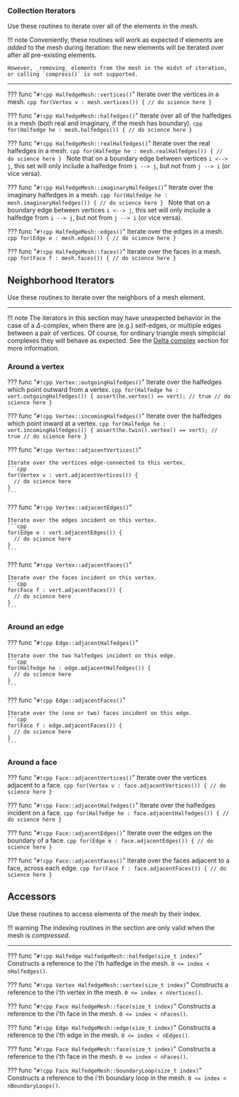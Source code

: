 ### Collection Iterators 

Use these routines to iterate over all of the elements in the mesh.

!!! note 
    Conveniently, these routines will work as expected if elements are _added_ to the mesh during iteration: the new elements will be iterated over after all pre-existing elements.

    However, _removing_ elements from the mesh in the midst of iteration, or calling `compress()` is not supported.

---

??? func "`#!cpp HalfedgeMesh::vertices()`"
    Iterate over the vertices in a mesh.
    ```cpp
    for(Vertex v : mesh.vertices()) {
      // do science here
    }
    ```

??? func "`#!cpp HalfedgeMesh::halfedges()`"
    Iterate over all of the halfedges in a mesh (both real and imaginary, if the mesh has boundary).
    ```cpp
    for(Halfedge he : mesh.halfedges()) {
      // do science here
    }
    ```

??? func "`#!cpp HalfedgeMesh::realHalfedges()`"
    Iterate over the real halfedges in a mesh.
    ```cpp
    for(Halfedge he : mesh.realHalfedges()) {
      // do science here
    }
    ```
    Note that on a boundary edge between vertices `i <--> j`, this set will only include a halfedge from `i --> j`, but not from `j --> i` (or vice versa).

??? func "`#!cpp HalfedgeMesh::imaginaryHalfedges()`"
    Iterate over the imaginary halfedges in a mesh.
    ```cpp
    for(Halfedge he : mesh.imaginaryHalfedges()) {
      // do science here
    }
    ```
    Note that on a boundary edge between vertices `i <--> j`, this set will only include a halfedge from `i --> j`, but not from `j --> i` (or vice versa).

??? func "`#!cpp HalfedgeMesh::edges()`"
    Iterate over the edges in a mesh.
    ```cpp
    for(Edge e : mesh.edges()) {
      // do science here
    }
    ```

??? func "`#!cpp HalfedgeMesh::faces()`"
    Iterate over the faces in a mesh.
    ```cpp
    for(Face f : mesh.faces()) {
      // do science here
    }
    ```


## Neighborhood Iterators 

Use these routines to iterate over the neighbors of a mesh element.

---

!!! note
    The iterators in this section may have unexpected behavior in the case of a $\Delta$-complex, when there are (e.g.) self-edges, or multiple edges between a pair of vertices. Of course, for ordinary triangle mesh simplicial complexes they will behave as expected. See the [Delta complex](delta_complex.md) section for more information.

### Around a vertex

??? func "`#!cpp Vertex::outgoingHalfedges()`"
    Iterate over the halfedges which point outward from a vertex.
    ```cpp
    for(Halfedge he : vert.outgoingHalfedges()) {
      assert(he.vertex() == vert); // true
      // do science here
    }
    ```

??? func "`#!cpp Vertex::incomingHalfedges()`"
    Iterate over the halfedges which point inward at a vertex.
    ```cpp
    for(Halfedge he : vert.incomingHalfedges()) {
      assert(he.twin().vertex() == vert); // true
      // do science here
    }
    ```

??? func "`#!cpp Vertex::adjacentVertices()`"

    Iterate over the vertices edge-connected to this vertex.
    ```cpp
    for(Vertex v : vert.adjacentVertices()) {
      // do science here
    }
    ```

??? func "`#!cpp Vertex::adjacentEdges()`"

    Iterate over the edges incident on this vertex.
    ```cpp
    for(Edge e : vert.adjacentEdges()) {
      // do science here
    }
    ```

??? func "`#!cpp Vertex::adjacentFaces()`"

    Iterate over the faces incident on this vertex.
    ```cpp
    for(Face f : vert.adjacentFaces()) {
      // do science here
    }
    ```

### Around an edge

??? func "`#!cpp Edge::adjacentHalfedges()`"

    Iterate over the two halfedges incident on this edge.
    ```cpp
    for(Halfedge he : edge.adjacentHalfedges()) {
      // do science here
    }
    ```

??? func "`#!cpp Edge::adjacentFaces()`"

    Iterate over the (one or two) faces incident on this edge.
    ```cpp
    for(Face f : edge.adjacentFaces()) {
      // do science here
    }
    ```

### Around a face

??? func "`#!cpp Face::adjacentVertices()`"
    Iterate over the vertices adjacent to a face.
    ```cpp
    for(Vertex v : face.adjacentVertices()) {
      // do science here
    }
    ```

??? func "`#!cpp Face::adjacentHalfedges()`"
    Iterate over the halfedges incident on a face.
    ```cpp
    for(Halfedge he : face.adjacentHalfedges()) {
      // do science here
    }
    ```

??? func "`#!cpp Face::adjacentEdges()`"
    Iterate over the edges on the boundary of a face.
    ```cpp
    for(Edge e : face.adjacentEdges()) {
      // do science here
    }
    ```

??? func "`#!cpp Face::adjacentFaces()`"
    Iterate over the faces adjacent to a face, across each edge.
    ```cpp
    for(Face f : face.adjacentFaces()) {
      // do science here
    }
    ```

## Accessors 

Use these routines to access elements of the mesh by their index.

!!! warning
    The indexing routines in the section are only valid when the mesh is _compressed_.

---

??? func "`#!cpp Halfedge HalfedgeMesh::halfedge(size_t index)`"
    Constructs a reference to the i'th halfedge in the mesh. `0 <= index < nHalfedges()`.
    
??? func "`#!cpp Vertex HalfedgeMesh::vertex(size_t index)`"
    Constructs a reference to the i'th vertex in the mesh. `0 <= index < nVertices()`.
    
??? func "`#!cpp Face HalfedgeMesh::face(size_t index)`"
    Constructs a reference to the i'th face in the mesh. `0 <= index < nFaces()`.
    
??? func "`#!cpp Edge HalfedgeMesh::edge(size_t index)`"
    Constructs a reference to the i'th edge in the mesh. `0 <= index < nEdges()`.
    
??? func "`#!cpp Face HalfedgeMesh::face(size_t index)`"
    Constructs a reference to the i'th face in the mesh. `0 <= index < nFaces()`.

??? func "`#!cpp Face HalfedgeMesh::boundaryLoop(size_t index)`"
    Constructs a reference to the i'th boundary loop in the mesh. `0 <= index < nBoundaryLoops()`.
